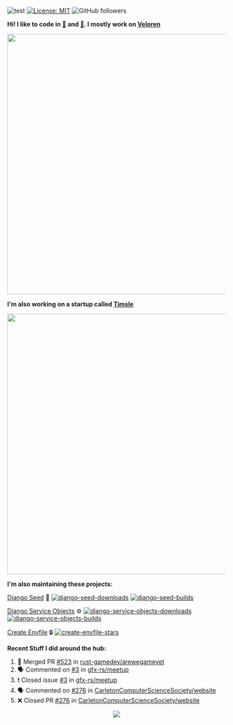 ![test](https://hits.seeyoufarm.com/api/count/incr/badge.svg?url=https://github.com/AngelOnFira)
[![License: MIT](https://img.shields.io/badge/License-MIT-yellow.svg)](https://opensource.org/licenses/MIT)
![GitHub followers](https://img.shields.io/github/followers/angelonfira?style=social)

**Hi! I like to code in [:crab:](https://www.rust-lang.org/) and [:snake:](https://www.python.org/). I mostly work on [Veloren](https://veloren.net)**

<p align="center">
  <img width="600" src="https://media.discordapp.net/attachments/444005079410802699/730566298073038949/rsz_5f0656b6aa176.png">
</p>

**I'm also working on a startup called [Timsle](https://timsle.com)**

<p align="center">
  <img width="600" src="https://media.discordapp.net/attachments/444005079410802699/730566842674053130/rsz_5f0657242abb4.png">
</p>

**I'm also maintaining these projects:**

[Django Seed](https://github.com/Brobin/django-seed)
:seedling:
[![django-seed-downloads](https://pepy.tech/badge/django-seed)](https://pepy.tech/project/django-seed)
[![django-seed-builds](https://github.com/Brobin/django-seed/workflows/Test/badge.svg)](https://github.com/Brobin/django-seed)

[Django Service Objects](https://github.com/mixxorz/django-service-objects)
:gear:
[![django-service-objects-downloads](https://pepy.tech/badge/django-service-objects)](https://pepy.tech/project/django-service-objects)
[![django-service-objects-builds](https://github.com/mixxorz/django-service-objects/actions/workflows/test.yml/badge.svg)](https://github.com/mixxorz/django-service-objects/actions/workflows/test.yml)

[Create Envfile](https://github.com/SpicyPizza/create-envfile)
:lock:
[![create-envfile-stars](https://img.shields.io/github/stars/SpicyPizza/create-envfile?style=social)](https://github.com/SpicyPizza/create-envfile)

**Recent Stuff I did around the hub:**

<!--START_SECTION:activity-->
1. 🎉 Merged PR [#523](https://github.com/rust-gamedev/arewegameyet/pull/523) in [rust-gamedev/arewegameyet](https://github.com/rust-gamedev/arewegameyet)
2. 🗣 Commented on [#3](https://github.com/gfx-rs/meetup/issues/3) in [gfx-rs/meetup](https://github.com/gfx-rs/meetup)
3. ❗️ Closed issue [#3](https://github.com/gfx-rs/meetup/issues/3) in [gfx-rs/meetup](https://github.com/gfx-rs/meetup)
4. 🗣 Commented on [#276](https://github.com/CarletonComputerScienceSociety/website/issues/276) in [CarletonComputerScienceSociety/website](https://github.com/CarletonComputerScienceSociety/website)
5. ❌ Closed PR [#276](https://github.com/CarletonComputerScienceSociety/website/pull/276) in [CarletonComputerScienceSociety/website](https://github.com/CarletonComputerScienceSociety/website)
<!--END_SECTION:activity-->

<p align="center">
  <img src="https://github-profile-trophy.vercel.app/?username=angelonfira&column=4&theme=nord&margin-w=15&margin-h=15">
</p>

